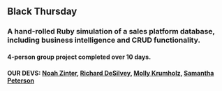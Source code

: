 ## Black Thursday
### A hand-rolled Ruby simulation of a sales platform database, including business intelligence and CRUD functionality. 
#### 4-person group project completed over 10 days. 
#### OUR DEVS: [Noah Zinter](https://www.linkedin.com/in/noahzinter), [Richard DeSilvey](https://www.linkedin.com/in/richard-desilvey-33161696/), [Molly Krumholz](https://www.linkedin.com/in/mkrumholz/), [Samantha Peterson](https://www.linkedin.com/in/samantha-peterson-15b18220b/)


